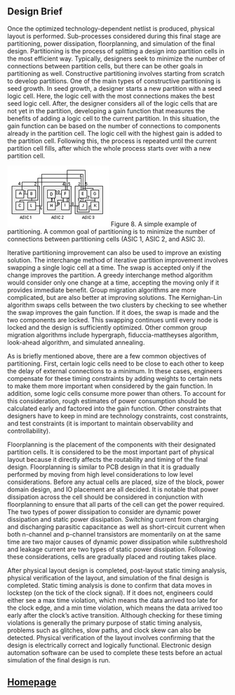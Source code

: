 ## Design Brief

Once the optimized technology-dependent netlist is produced, physical layout is performed. Sub-processes considered during this final stage are partitioning, power dissipation, floorplanning, and simulation of the final design. Partitioning is the process of splitting a design into partition cells in the most efficient way. Typically, designers seek to minimize the number of connections between partition cells, but there can be other goals in partitioning as well. Constructive partitioning involves starting from scratch to develop partitions. One of the main types of constructive  partitioning is seed growth. In seed growth, a designer starts a new partition with a seed logic cell. Here, the logic cell with the most connections makes the best seed logic cell. After, the designer considers all of the logic cells that are not yet in the partition, developing a gain function that measures the benefits of adding a logic cell to the current partition. In this situation, the gain function can be based on the number of connections to components already in the partition cell. The logic cell with the highest gain is added to the partition cell. Following this, the process is repeated until the current partition cell fills, after which the whole process starts over with a new partition cell. 

![partition](partition.png)
Figure 8. A simple example of partitioning. A common goal of partitioning is to minimize the number of connections between partitioning cells (ASIC 1, ASIC 2, and ASIC 3).

Iterative partitioning improvement can also be used to improve an existing solution. The interchange method of iterative partition improvement involves swapping a single logic cell at a time. The swap is accepted only if the change improves the partition. A greedy interchange method algorithm would consider only one change at a time, accepting the moving only if it provides immediate benefit. Group migration algorithms are more complicated, but are also better at improving solutions. The Kernighan-Lin algorithm swaps cells between the two clusters by checking to see whether the swap improves the gain function. If it does, the swap is made and the two components are locked. This swapping continues until every node is locked and the design is sufficiently optimized. Other common group migration algorithms include hypergraph, fiduccia-mattheyses algorithm, look-ahead algorithm, and simulated annealing. 

As is briefly mentioned above, there are a few common objectives of partitioning. First, certain logic cells need to be close to each other to keep the delay of external connections to a minimum. In these cases, engineers compensate for these timing constraints by adding weights to certain nets to make them more important when considered by the gain function. In addition, some logic cells consume more power than others. To account for this consideration, rough estimates of power consumption should be calculated early and factored into the gain function. Other constraints that designers have to keep in mind are technology constraints, cost constraints, and test constraints (it is important to maintain observability and controllability). 

Floorplanning is the placement of the components with their designated partition cells. It is considered to be the most important part of physical layout because it directly affects the routability and timing of the final design. Floorplanning is similar to PCB design in that it is gradually performed by moving from high level considerations to low level considerations. Before any actual cells are placed, size of the block, power domain design, and IO placement are all decided. It is notable that power dissipation across the cell should be considered in conjunction with floorplanning to ensure that all parts of the cell can get the power required. The two types of power dissipation to consider are dynamic power dissipation and static power dissipation. Switching current from charging and discharging parasitic capacitance as well as short-circuit current when both n-channel and p-channel transistors are momentarily on at the same time are two major causes of dynamic power dissipation while subthreshold and leakage current are two types of static power dissipation. Following these considerations, cells are gradually placed and routing takes place.

After physical layout design is completed, post-layout static timing analysis, physical verification of the layout, and simulation of the final design is completed. Static timing analysis is done to confirm that data moves in lockstep (on the tick of the clock signal). If it does not, engineers could either see a max time violation, which means the data arrived too late for the clock edge, and a min time violation, which means the data arrived too early after the clock’s active transition. Although checking for these timing violations is generally the primary purpose of static timing analysis, problems such as glitches, slow paths, and clock skew can also be detected. Physical verification of the layout involves confirming that the design is electrically correct and logically functional. Electronic design automation software can be used to complete these tests before an actual simulation of the final design is run.

## [Homepage](index.md)

